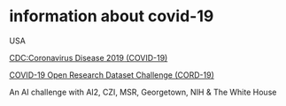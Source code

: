 # information about covid-19

USA 

[CDC:Coronavirus Disease 2019 (COVID-19)](https://www.cdc.gov/coronavirus/2019-ncov/cases-updates/summary.html?CDC_AA_refVal=https%3A%2F%2Fwww.cdc.gov%2Fcoronavirus%2F2019-ncov%2Fsummary.html)


[COVID-19 Open Research Dataset Challenge (CORD-19)](https://www.kaggle.com/allen-institute-for-ai/CORD-19-research-challenge)

An AI challenge with AI2, CZI, MSR, Georgetown, NIH & The White House
